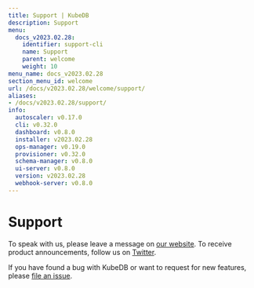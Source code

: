 ```yaml
---
title: Support | KubeDB
description: Support
menu:
  docs_v2023.02.28:
    identifier: support-cli
    name: Support
    parent: welcome
    weight: 10
menu_name: docs_v2023.02.28
section_menu_id: welcome
url: /docs/v2023.02.28/welcome/support/
aliases:
- /docs/v2023.02.28/support/
info:
  autoscaler: v0.17.0
  cli: v0.32.0
  dashboard: v0.8.0
  installer: v2023.02.28
  ops-manager: v0.19.0
  provisioner: v0.32.0
  schema-manager: v0.8.0
  ui-server: v0.8.0
  version: v2023.02.28
  webhook-server: v0.8.0
---
```


# Support

To speak with us, please leave a message on [our website](https://appscode.com/contact/). To receive product announcements, follow us on [Twitter](https://twitter.com/KubeDB).

If you have found a bug with KubeDB or want to request for new features, please [file an issue](https://github.com/kubedb/project/issues/new).
